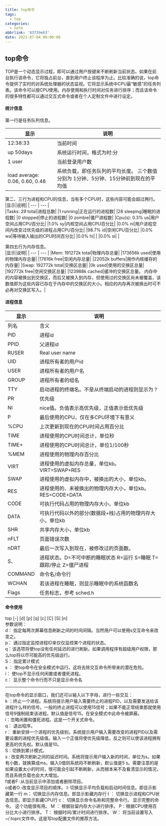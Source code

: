 ```yaml
---
title: top命令
tags:
  - top
categories:
  - note
abbrlink: '93739e63'
date: 2021-07-04 00:00:00
---
```



## **top命令**

TOP是一个动态显示过程，即可以通过用户按键来不断刷新当前状态。如果在前台执行该命令，它将独占前台，直到用户终止该程序为止。比较准确的说，top命令提供了实时的对系统处理器的状态监视。它将显示系统中CPU最“敏感”的任务列表。该命令可以按CPU使用。内存使用和执行时间对任务进行排序；而且该命令的很多特性都可以通过交互式命令或者在个人定制文件中进行设定。   
#### 统计信息   
<!--more-->
第一行是任务队列信息。   

|显示|说明| 
| --- | --- |
|12:38:33|当前时间|
|up 50days|系统运行时间，格式为时:分|
|1 user|当前登录用户数|
|load average: 0.06, 0.60, 0.48|系统负载，即任务队列的平均长度。 三个数值分别为  1分钟、5分钟、15分钟前到现在的平均值|

第二、三行为进程和CPU的信息，当有多个CPU时，这些内容可能会超过两行。   
|显示|说明| 
| --- | --- |    
|Tasks: 29 total|进程总数|
|1 running|正在运行的进程数|
|28 sleeping|睡眠的进程数|
|0 stopped|停止的进程数|
|0 zombie|僵尸进程数|
|Cpu(s): 0.3% us|用户空间占用CPU百分比|
|1.0% sy|内核空间占用CPU百分比|
|0.0% ni|用户进程空间内改变过优先级的进程占用CPU百分比|
|98.7% id|空闲CPU百分比|
|0.0% wa|等待输入输出的CPU时间百分比|
|0.0% hi| |
|0.0% si| |

第四五行为内存信息。   
|显示|说明| 
| --- | --- | 
|Mem: 191272k total|物理内存总量|
|173656k used|使用的物理内存总量|
|17616k free|空闲内存总量|
|22052k buffers|用作内核缓存的内存量|
|Swap: 192772k total|交换区总量|
|0k used|使用的交换区总量|
|192772k free|空闲交换区总量|
|123988k cached|缓冲的交换区总量。 内存中的内容被换出到交换区，而后又被换入到内存，但使用过的交换区尚未被覆盖，该数值即为这些内容已存在于内存中的交换区的大小。相应的内存再次被换出时可不必再对交换区写入。|
#### 进程信息

|显示|说明| 
| --- | --- |
|列名|含义|
|PID|进程id|
PPID|父进程id|
|RUSER|Real user name|
|UID|进程所有者的用户id|
|USER|进程所有者的用户名|
|GROUP|进程所有者的组名|
|TTY|启动进程的终端名。不是从终端启动的进程则显示为 ?|
|PR|优先级|
|NI|nice值。负值表示高优先级，正值表示低优先级|
|P|最后使用的CPU，仅在多CPU环境下有意义|
|%CPU|上次更新到现在的CPU时间占用百分比|
|TIME|进程使用的CPU时间总计，单位秒|
|TIME+|进程使用的CPU时间总计，单位1/100秒|
|%MEM|进程使用的物理内存百分比|
|VIRT|进程使用的虚拟内存总量，单位kb。VIRT=SWAP+RES|
|SWAP|进程使用的虚拟内存中，被换出的大小，单位kb。|
|RES|进程使用的、未被换出的物理内存大小，单位kb。RES=CODE+DATA|
|CODE|可执行代码占用的物理内存大小，单位kb|
|DATA|可执行代码以外的部分(数据段+栈)占用的物理内存大小，单位kb|
|SHR|共享内存大小，单位kb|
|nFLT|页面错误次数|
|nDRT|最后一次写入到现在，被修改过的页面数。|
|S、|进程状态。D=不可中断的睡眠状态 R=运行 S=睡眠 T=跟踪/停止 Z=僵尸进程|
|COMMAND|命令名/命令行|
|WCHAN|若该进程在睡眠，则显示睡眠中的系统函数名|
|Flags|任务标志，参考 sched.h|

#### 命令使用
top [-] [d] [p] [q] [c] [C] [S]    [n]   
参数说明：   
d：  指定每两次屏幕信息刷新之间的时间间隔。当然用户可以使用s交互命令来改变之。   
p：  通过指定监控进程ID来仅仅监控某个进程的状态。   
q：该选项将使top没有任何延迟的进行刷新。如果调用程序有超级用户权限，那么top将以尽可能高的优先级运行。   
S： 指定累计模式   
s ： 使top命令在安全模式中运行。这将去除交互命令所带来的潜在危险。   
i：  使top不显示任何闲置或者僵死进程。   
c：  显示整个命令行而不只是显示命令名   
   
***   
在top命令的显示窗口，我们还可以输入以下字母，进行一些交互：   
k  ：终止一个进程。系统将提示用户输入需要终止的进程PID，以及需要发送给该进程什么样的信号。一般的终止进程可以使用15信号；如果不能正常结束那就使用信号9强制结束该进程。默认值是信号15。在安全模式中此命令被屏蔽。   
i：忽略闲置和僵死进程。这是一个开关式命令。   
q：  退出程序。   
r：  重新安排一个进程的优先级别。系统提示用户输入需要改变的进程PID以及需要设置的进程优先级值。输入一个正值将使优先级降低，反之则可以使该进程拥有更高的优先权。默认值是10。   
S：切换到累计模式。   
s :  改变两次刷新之间的延迟时间。系统将提示用户输入新的时间，单位为s。如果有小数，就换算成ms。输入0值则系统将不断刷新，默认值是5 s。需要注意的是如果设置太小的时间，很可能会引起不断刷新，从而根本来不及看清显示的情况，而且系统负载也会大大增加。   
f或者F :从当前显示中添加或者删除项目。   
o或者O  :改变显示项目的顺序。
l: 切换显示平均负载和启动时间信息。即显示影藏第一行
m： 切换显示内存信息。即显示影藏内存行
t ： 切换显示进程和CPU状态信息。即显示影藏CPU行
c：  切换显示命令名称和完整命令行。 显示完整的命令。 这个功能很有用。
M ： 根据驻留内存大小进行排序。
P：根据CPU使用百分比大小进行排序。
T： 根据时间/累计时间进行排序。
W：  将当前设置写入~/.toprc文件中。这是写top配置文件的推荐方法。

